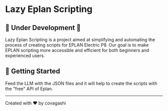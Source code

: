 # Lazy Eplan Scripting

## 🚧 Under Development 🚧

Lazy Eplan Scripting is a project aimed at simplifying and automating the process of creating scripts for EPLAN Electric P8. Our goal is to make EPLAN scripting more accessible and efficient for both beginners and experienced users.



## 🚀 Getting Started

Feed the LLM with the JSON files and it will help to create the scripts with the "free" API of Eplan.


---

Created with ❤️ by covagashi
